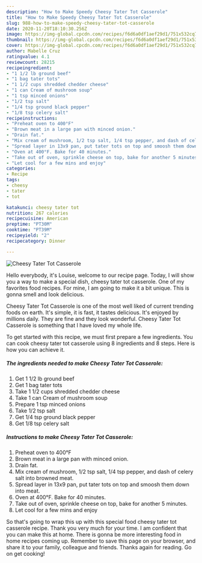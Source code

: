 ```yaml
---
description: "How to Make Speedy Cheesy Tater Tot Casserole"
title: "How to Make Speedy Cheesy Tater Tot Casserole"
slug: 988-how-to-make-speedy-cheesy-tater-tot-casserole
date: 2020-11-20T18:10:30.256Z
image: https://img-global.cpcdn.com/recipes/f6d6a0df1aef29d1/751x532cq70/cheesy-tater-tot-casserole-recipe-main-photo.jpg
thumbnail: https://img-global.cpcdn.com/recipes/f6d6a0df1aef29d1/751x532cq70/cheesy-tater-tot-casserole-recipe-main-photo.jpg
cover: https://img-global.cpcdn.com/recipes/f6d6a0df1aef29d1/751x532cq70/cheesy-tater-tot-casserole-recipe-main-photo.jpg
author: Mabelle Cruz
ratingvalue: 4.1
reviewcount: 28215
recipeingredient:
- "1 1/2 lb ground beef"
- "1 bag tater tots"
- "1 1/2 cups shredded chedder cheese"
- "1 can Cream of mushroom soup"
- "1 tsp minced onions"
- "1/2 tsp salt"
- "1/4 tsp ground black pepper"
- "1/8 tsp celery salt"
recipeinstructions:
- "Preheat oven to 400°F"
- "Brown meat in a large pan with minced onion."
- "Drain fat."
- "Mix cream of mushroom, 1/2 tsp salt, 1/4 tsp pepper, and dash of celery salt into browned meat."
- "Spread layer in 13x9 pan, put tater tots on top and smoosh them down into meat."
- "Oven at 400°F. Bake for 40 minutes."
- "Take out of oven, sprinkle cheese on top, bake for another 5 minutes."
- "Let cool for a few mins and enjoy"
categories:
- Recipe
tags:
- cheesy
- tater
- tot

katakunci: cheesy tater tot 
nutrition: 267 calories
recipecuisine: American
preptime: "PT30M"
cooktime: "PT39M"
recipeyield: "2"
recipecategory: Dinner

---
```



![Cheesy Tater Tot Casserole](https://img-global.cpcdn.com/recipes/f6d6a0df1aef29d1/751x532cq70/cheesy-tater-tot-casserole-recipe-main-photo.jpg)

Hello everybody, it's Louise, welcome to our recipe page. Today, I will show you a way to make a special dish, cheesy tater tot casserole. One of my favorites food recipes. For mine, I am going to make it a bit unique. This is gonna smell and look delicious.



Cheesy Tater Tot Casserole is one of the most well liked of current trending foods on earth. It's simple, it is fast, it tastes delicious. It's enjoyed by millions daily. They are fine and they look wonderful. Cheesy Tater Tot Casserole is something that I have loved my whole life.


To get started with this recipe, we must first prepare a few ingredients. You can cook cheesy tater tot casserole using 8 ingredients and 8 steps. Here is how you can achieve it.

<!--inarticleads1-->

##### The ingredients needed to make Cheesy Tater Tot Casserole:

1. Get 1 1/2 lb ground beef
1. Get 1 bag tater tots
1. Take 1 1/2 cups shredded chedder cheese
1. Take 1 can Cream of mushroom soup
1. Prepare 1 tsp minced onions
1. Take 1/2 tsp salt
1. Get 1/4 tsp ground black pepper
1. Get 1/8 tsp celery salt




<!--inarticleads2-->

##### Instructions to make Cheesy Tater Tot Casserole:

1. Preheat oven to 400°F
1. Brown meat in a large pan with minced onion.
1. Drain fat.
1. Mix cream of mushroom, 1/2 tsp salt, 1/4 tsp pepper, and dash of celery salt into browned meat.
1. Spread layer in 13x9 pan, put tater tots on top and smoosh them down into meat.
1. Oven at 400°F. Bake for 40 minutes.
1. Take out of oven, sprinkle cheese on top, bake for another 5 minutes.
1. Let cool for a few mins and enjoy




So that's going to wrap this up with this special food cheesy tater tot casserole recipe. Thank you very much for your time. I am confident that you can make this at home. There is gonna be more interesting food in home recipes coming up. Remember to save this page on your browser, and share it to your family, colleague and friends. Thanks again for reading. Go on get cooking!
